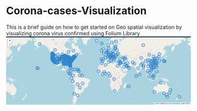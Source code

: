 # Corona-cases-Visualization
This is a brief guide on how to get started on Geo spatial  visualization by visualizing corona virus confirmed using Folium Library
![](image.png?raw=true)
